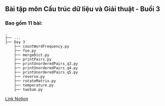 ## Bài tập môn Cấu trúc dữ liệu và Giải thuật - Buổi 3
### Bao gồm 11 bài: 
    .
    ├── ...
    ├── Day 3          
        ├── countWordFrequency.py                 
        ├── foo.py                      
        ├── mergeDict.py                                   
        ├── printPairs.py              
        ├── printUnorderedPairs_q3.py   
        ├── printUnorderedPairs_q4.py      
        ├── printUnorderedPairs_q5.py                   
        ├── reverse.py            
        ├── rotateMatrix.py 
        ├── temperature.py 
        ├── twoSum.py 

[Link Notion](https://shimmering-rice-fab.notion.site/CTDL-v-GT-Bu-i-03-2c32823287554fa1a60746307ad99a00?pvs=4)
